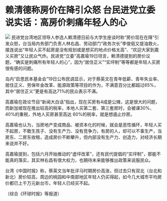 # 赖清德称房价在降引众怒 台民进党立委说实话：高房价刺痛年轻人的心

![](https://inews.gtimg.com/om_bt/OB_F7l1ROfJfihFNhJjJjRj5MyRXye8L2xgmwOWdD4T0MAA/1000)
民进党台湾地区领导人参选人赖清德日前与大学生座谈时称“房价现在在降”引发众怒，台当局内务部门负责人林右昌、劳动部门“政务次长”李俊俋又提油救火，接连说出“年轻人买不起房是没有规划或是想买的地点价格太高”、“欢迎大家到嘉义买房”又让民众气炸。民进党“立委”高嘉瑜19日坦言，赖清德提到的房价议题，“确实是刺痛所有年轻人的心”，因为“居住正义”“实坪制”等等都是年轻人买房很有感的问题。

岛内“启思民本基金会”19日公布民调显示，对于蔡英文在青年低薪、青年失业率、居住正义、劳保年金改革、能源政策等项目的作为，不满意百分比都超过65%，其中“居住正义”更是有高达71%的民众表示不满。

高嘉瑜在政论节目“新闻大白话”指出，现在买房有4成是公摊，这是很大的问题，而新加坡现在推出较高的税率，本地人买第二套、第三套房时，会被课30%、40%的重税，外地人买房甚至高达
60%的税率，就是想遏止炒房。

高嘉瑜也认为，当房地产变成商品、被资本化的时候，就会是恶性循环，年轻人买不起房，不敢生孩子、没有生产力、没有竞争力，有房的人，却可以不事生产，当房东、二房东收租，造成房价不断攀升，但内部没有生产力、创造力，对经济长期来说并不好。

高嘉瑜提到，包括六月开始推动的“虚坪改革”，还有民代提倡的“实坪制”，那能不能真的落实，其实林右昌有很大权力，也期待未来能够推出政策来说服民众。

台湾《中国时报》称，蔡英文当年批评马时期房价高涨，但过去只有双北（台北和新北）房价较高，周边的桃园和中南部地区年轻人仍买得起，如今几大城市平均房价都已上千万元新台币，年轻人已经买不起。

（综合《环球时报》等报道）

